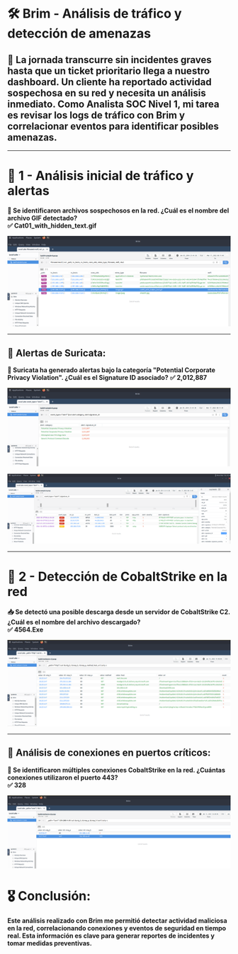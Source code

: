 # 🛠 Brim - Análisis de tráfico y detección de amenazas
## 📅 La jornada transcurre sin incidentes graves hasta que un ticket prioritario llega a nuestro dashboard. Un cliente ha reportado actividad sospechosa en su red y necesita un análisis inmediato. Como Analista SOC Nivel 1, mi tarea es revisar los logs de tráfico con Brim y correlacionar eventos para identificar posibles amenazas.
---

# 🚨 1 - Análisis inicial de tráfico y alertas 

**📂 Se identificaron archivos sospechosos en la red. ¿Cuál es el nombre del archivo GIF detectado?**  
**✅ Cat01_with_hidden_text.gif**  

![](https://raw.githubusercontent.com/JoshKxng/SOC-Analyst-TryHackMe/refs/heads/main/imagenes/BRIM/1%20-%20File_Name.png)

---

## 📌 Alertas de Suricata:
**📂 Suricata ha generado alertas bajo la categoría "Potential Corporate Privacy Violation". ¿Cuál es el Signature ID asociado?**
**✅ 2,012,887**  

![](https://raw.githubusercontent.com/JoshKxng/SOC-Analyst-TryHackMe/refs/heads/main/imagenes/BRIM/3%20-%20Signature.png)

![](https://raw.githubusercontent.com/JoshKxng/SOC-Analyst-TryHackMe/refs/heads/main/imagenes/BRIM/4%20-%20Signature.png)

---

# 🚨 2 - Detección de CobaltStrike en la red
**📥 Se detectó una posible descarga desde un servidor de CobaltStrike C2. ¿Cuál es el nombre del archivo descargado?  
✅ 4564.Exe**

![](https://raw.githubusercontent.com/JoshKxng/SOC-Analyst-TryHackMe/refs/heads/main/imagenes/BRIM/Pcap6%20-1.png)

---

## 📌 Análisis de conexiones en puertos críticos:
**🔗 Se identificaron múltiples conexiones CobaltStrike en la red. ¿Cuántas conexiones utilizaron el puerto 443?  
✅ 328**

![](https://raw.githubusercontent.com/JoshKxng/SOC-Analyst-TryHackMe/refs/heads/main/imagenes/BRIM/Pcap6%20-%202.png)

# 🎖️ Conclusión:
**Este análisis realizado con Brim me permitió detectar actividad maliciosa en la red, correlacionando conexiones y eventos de seguridad en tiempo real. 
Esta información es clave para generar reportes de incidentes y tomar medidas preventivas.**

